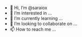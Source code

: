 - 👋 Hi, I’m @saraiox
- 👀 I’m interested in ...
- 🌱 I’m currently learning ...
- 💞️ I’m looking to collaborate on ...
- 📫 How to reach me ...

<!---
saraiox/saraiox is a ✨ special ✨ repository because its `README.md` (this file) appears on your GitHub profile.
You can click the Preview link to take a look at your changes.
--->
